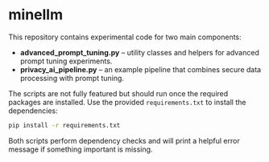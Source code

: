 # minellm

This repository contains experimental code for two main components:

- **advanced_prompt_tuning.py** – utility classes and helpers for advanced prompt tuning experiments.
- **privacy_ai_pipeline.py** – an example pipeline that combines secure data
  processing with prompt tuning.

The scripts are not fully featured but should run once the required
packages are installed. Use the provided `requirements.txt` to install the
dependencies:

```bash
pip install -r requirements.txt
```

Both scripts perform dependency checks and will print a helpful error
message if something important is missing.
